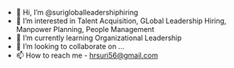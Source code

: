 - 👋 Hi, I’m @surigloballeadershiphiring
- 👀 I’m interested in Talent Acquisition, GLobal Leadership Hiring, Manpower Planning, People Management
- 🌱 I’m currently learning Organizational Leadership
- 💞️ I’m looking to collaborate on ...
- 📫 How to reach me - hrsuri56@gmail.com

<!---
surigloballeadershiphiring/surigloballeadershiphiring is a ✨ special ✨ repository because its `README.md` (this file) appears on your GitHub profile.
You can click the Preview link to take a look at your changes.
--->
